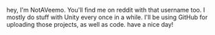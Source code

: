 hey,
I'm NotAVeemo.
You'll find me on reddit with that username too.
I mostly do stuff with Unity every once in a while.
I'll be using GitHub for uploading those projects, as well as code.
have a nice day!
